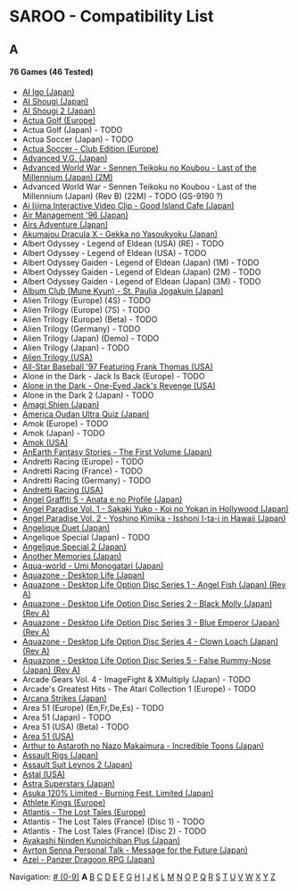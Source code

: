 # SAROO - Compatibility List

## A

#### 76 Games (46 Tested)

- [AI Igo (Japan)](../../Regions/Japan/T-17601G/01/README.md)
- [AI Shougi (Japan)](../../Regions/Japan/T18602G/01/README.md)
- [AI Shougi 2 (Japan)](../../Regions/Japan/T-17602G/01/README.md)
- [Actua Golf (Europe)](../../Regions/Europe/T-12302H/01/README.md)
- Actua Golf (Japan) - TODO
- Actua Soccer (Japan) - TODO
- [Actua Soccer - Club Edition (Europe)](../../Regions/Europe/T-12305H/01/README.md)
- [Advanced V.G. (Japan)](../../Regions/Japan/T-32501G/01/README.md)
- [Advanced World War - Sennen Teikoku no Koubou - Last of the Millennium (Japan) (2M)](../../Regions/Japan/GS-9087/01/README.md)
- Advanced World War - Sennen Teikoku no Koubou - Last of the Millennium (Japan) (Rev B) (22M) - TODO (GS-9190 ?)
- [Ai Iijima Interactive Video Clip - Good Island Cafe (Japan)](../../Regions/Japan/T-25201G/01/README.md)
- [Air Management '96 (Japan)](../../Regions/Japan/T-7611G/01/README.md)
- [Airs Adventure (Japan)](../../Regions/Japan/T-20701G/01/README.md)
- [Akumajou Dracula X - Gekka no Yasoukyoku (Japan)](../../Regions/Japan/T-9527G/README.md)
- Albert Odyssey - Legend of Eldean (USA) (RE) - TODO
- Albert Odyssey - Legend of Eldean (USA) - TODO
- Albert Odyssey Gaiden - Legend of Eldean (Japan) (1M) - TODO
- Albert Odyssey Gaiden - Legend of Eldean (Japan) (2M) - TODO
- Albert Odyssey Gaiden - Legend of Eldean (Japan) (3M) - TODO
- [Album Club (Mune Kyun) - St. Paulia Jogakuin (Japan)](../../Regions/Japan/T-21903G/01/README.md)
- Alien Trilogy (Europe) (4S) - TODO
- Alien Trilogy (Europe) (7S) - TODO
- Alien Trilogy (Europe) (Beta) - TODO
- Alien Trilogy (Germany) - TODO
- Alien Trilogy (Japan) (Demo) - TODO
- Alien Trilogy (Japan) - TODO
- [Alien Trilogy (USA)](../../Regions/USA/T-8113H/01/README.md)
- [All-Star Baseball '97 Featuring Frank Thomas (USA)](../../Regions/USA/T-8150H/01/README.md)
- Alone in the Dark - Jack Is Back (Europe) - TODO
- [Alone in the Dark - One-Eyed Jack's Revenge (USA)](../../Regions/USA/T-29401H/01/README.md)
- Alone in the Dark 2 (Japan) - TODO
- [Amagi Shien (Japan)](../../Regions/Japan/T-1513G/README.md)
- [America Oudan Ultra Quiz (Japan)](../../Regions/Japan/T-6004G/01/README.md)
- Amok (Europe) - TODO
- Amok (Japan) - TODO
- [Amok (USA)](../../Regions/USA/MK-81064/01/README.md)
- [AnEarth Fantasy Stories - The First Volume (Japan)](../../Regions/Japan/T-27801G/01/README.md)
- Andretti Racing (Europe) - TODO
- Andretti Racing (France) - TODO
- Andretti Racing (Germany) - TODO
- [Andretti Racing (USA)](../../Regions/USA/T-5020H/01/README.md)
- [Angel Graffiti S - Anata e no Profile (Japan)](../../Regions/Japan/T-7308G/01/README.md)
- [Angel Paradise Vol. 1 - Sakaki Yuko - Koi no Yokan in Hollywood (Japan)](../../Regions/Japan/T-2403G/01/README.md)
- [Angel Paradise Vol. 2 - Yoshino Kimika - Isshoni I-ta-i in Hawaii (Japan)](../../Regions/Japan/T-2405G/01/README.md)
- [Angelique Duet (Japan)](../../Regions/Japan/T-7662G/01/README.md)
- Angelique Special (Japan) - TODO
- [Angelique Special 2 (Japan)](../../Regions/Japan/T-7627G/01/README.md)
- [Another Memories (Japan)](../../Regions/Japan/T-38001G/01/README.md)
- [Aqua-world - Umi Monogatari (Japan)](../../Regions/Japan/T-30301G/01/README.md)
- [Aquazone - Desktop Life (Japan)](../../Regions/Japan/T-24001G/01/README.md)
- [Aquazone - Desktop Life Option Disc Series 1 - Angel Fish (Japan) (Rev A)](../../Regions/Japan/T-24002G/01/README.md)
- [Aquazone - Desktop Life Option Disc Series 2 - Black Molly (Japan) (Rev A)](../../Regions/Japan/T-24003G/01/README.md)
- [Aquazone - Desktop Life Option Disc Series 3 - Blue Emperor (Japan) (Rev A)](../../Regions/Japan/T-24004G/01/README.md)
- [Aquazone - Desktop Life Option Disc Series 4 - Clown Loach (Japan) (Rev A)](../../Regions/Japan/T-24005G/01/README.md)
- [Aquazone - Desktop Life Option Disc Series 5 - False Rummy-Nose (Japan) (Rev A)](../../Regions/Japan/T-24006G/01/README.md)
- Arcade Gears Vol. 4 - ImageFight & XMultiply (Japan) - TODO
- Arcade's Greatest Hits - The Atari Collection 1 (Europe) - TODO
- [Arcana Strikes (Japan)](../../Regions/Japan/T-10311G/01/README.md)
- Area 51 (Europe) (En,Fr,De,Es) - TODO
- Area 51 (Japan) - TODO
- Area 51 (USA) (Beta) - TODO
- [Area 51 (USA)](../../Regions/USA/T-9705H/01/README.md)
- [Arthur to Astaroth no Nazo Makaimura - Incredible Toons (Japan) ](../../Regions/Japan/T-1209G/01/README.md)
- [Assault Rigs (Japan)](../../Regions/Japan/T-18606G/01/README.md)
- [Assault Suit Leynos 2 (Japan) ](../../Regions/Japan/T-2501G/01/README.md)
- [Astal (USA)](../../Regions/USA/MK-81019/01/README.md)
- [Astra Superstars (Japan) ](../../Regions/Japan/T-1521G/01/README.md)
- [Asuka 120% Limited - Burning Fest. Limited (Japan)](../../Regions/Japan/T-16708G/01/README.md)
- [Athlete Kings (Europe)](../../Regions/Europe/MK-81115/01/README.md)
- [Atlantis - The Lost Tales (Europe)](../../Regions/Europe/MK-8109150/01/README.md)
- Atlantis - The Lost Tales (France) (Disc 1) - TODO
- Atlantis - The Lost Tales (France) (Disc 2) - TODO
- [Ayakashi Ninden Kunoichiban Plus (Japan)](../../Regions/Japan/T-21512G/01/README.md)
- [Ayrton Senna Personal Talk - Message for the Future (Japan)](../../Regions/Japan/GS-9020/01/README.md)
- [Azel - Panzer Dragoon RPG (Japan)](../../Regions/Japan/GS-9076/01/README.md)

Navigation:
[# (0-9)](./09.md) **A** [B](./B.md) [C](./C.md) [D](./D.md) [E](./E.md) [F](./F.md) [G](./G.md) [H](./H.md) [I](./I.md) [J](./J.md) [K](./K.md) [L](./L.md) [M](./M.md) [N](./N.md) [O](./O.md) [P](./P.md) [Q](./Q.md) [R](./R.md) [S](./S.md) [T](./T.md) [U](./U.md) [V](./V.md) [W](./W.md) [X](./X.md) [Y](./Y.md) [Z](./Z.md)
